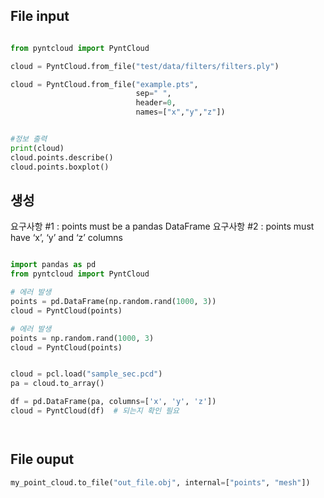 
## File input 

```python

from pyntcloud import PyntCloud

cloud = PyntCloud.from_file("test/data/filters/filters.ply")

cloud = PyntCloud.from_file("example.pts",
                            sep=" ",
                            header=0,
                            names=["x","y","z"])


#정보 출력 
print(cloud)
cloud.points.describe()
cloud.points.boxplot()
```

## 생성 

요구사항 #1 : points must be a pandas DataFrame
요구사항 #2 : points must have ‘x’, ‘y’ and ‘z’ columns




```python

import pandas as pd
from pyntcloud import PyntCloud

# 에러 발생 
points = pd.DataFrame(np.random.rand(1000, 3))
cloud = PyntCloud(points)

# 에러 발생 
points = np.random.rand(1000, 3)
cloud = PyntCloud(points)


cloud = pcl.load("sample_sec.pcd")
pa = cloud.to_array()

df = pd.DataFrame(pa, columns=['x', 'y', 'z'])
cloud = PyntCloud(df)  # 되는지 확인 필요




```



## File ouput
```python
my_point_cloud.to_file("out_file.obj", internal=["points", "mesh"])

```